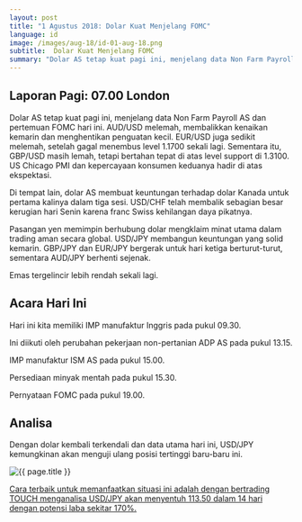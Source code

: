 ```yaml
---
layout: post
title: "1 Agustus 2018: Dolar Kuat Menjelang FOMC"
language: id
image: /images/aug-18/id-01-aug-18.png
subtitle:  Dolar Kuat Menjelang FOMC
summary: "Dolar AS tetap kuat pagi ini, menjelang data Non Farm Payroll AS dan pertemuan FOMC hari ini. AUD/USD melemah, membalikkan kenaikan kemarin dan menghentikan penguatan kecil"
---
```

## Laporan Pagi: 07.00 London

Dolar AS tetap kuat pagi ini, menjelang data Non Farm Payroll AS dan pertemuan FOMC hari ini. AUD/USD melemah, membalikkan kenaikan kemarin dan menghentikan penguatan kecil. EUR/USD juga sedikit melemah, setelah gagal menembus level 1.1700 sekali lagi. Sementara itu, GBP/USD masih lemah, tetapi bertahan tepat di atas level support di 1.3100. US Chicago PMI dan kepercayaan konsumen keduanya hadir di atas ekspektasi.

Di tempat lain, dolar AS membuat keuntungan terhadap dolar Kanada untuk pertama kalinya dalam tiga sesi. USD/CHF telah membalik sebagian besar kerugian hari Senin karena franc Swiss kehilangan daya pikatnya.

Pasangan yen memimpin berhubung dolar mengklaim minat utama dalam trading aman secara global. USD/JPY membangun keuntungan yang solid kemarin. GBP/JPY dan EUR/JPY bergerak untuk hari ketiga berturut-turut, sementara AUD/JPY berhenti sejenak.

Emas tergelincir lebih rendah sekali lagi.

## Acara Hari Ini

Hari ini kita memiliki IMP manufaktur Inggris pada pukul 09.30.

Ini diikuti oleh perubahan pekerjaan non-pertanian ADP AS pada pukul 13.15.

IMP manufaktur ISM AS pada pukul 15.00.

Persediaan minyak mentah pada pukul 15.30.

Pernyataan FOMC pada pukul 19.00.

## Analisa

Dengan dolar kembali terkendali dan data utama hari ini, USD/JPY kemungkinan akan menguji ulang posisi tertinggi baru-baru ini.

<img src="{{ site.url }}/images/aug-18/id-01-aug-18.png" alt="{{ page.title }}" title="{{ page.title }}">

<a href="%LINK%%currency=USD&market=forex&underlying=frxUSDJPY&formname=touchnotouch&duration_units=d&duration_amount=14&expiry_type=duration&amount=10&amount_type=stake&barrier=113.50" target="_blank">Cara terbaik untuk memanfaatkan situasi ini adalah dengan bertrading TOUCH menganalisa USD/JPY akan menyentuh 113.50 dalam 14 hari dengan potensi laba sekitar 170%.</a>

